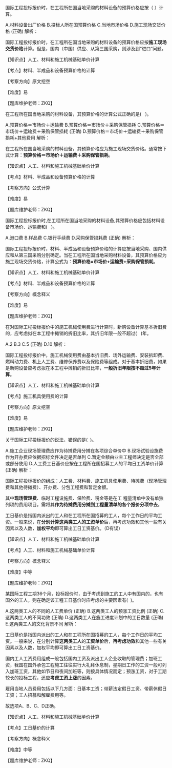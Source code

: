 <p>国际工程投标报价时，在工程所在国当地采购的材料设备的预算价格应按（ ）计算。</p>
A.材料设备出厂价格
B.投标人所在国预算价格
C.当地市场价格
D.施工现场交货价格  (正确)
解析：<p>国际工程投标报价时，在工程所在国当地采购的材料设备的预算价格应按<strong>施工现场交货价格</strong>计算。但是，国内（中国）供应、从第三国采购，则涉及到“进口”问题。</p><p>【知识点】人工、材料和施工机械基础单价计算</p><p>【考点】材料、半成品和设备预算价格的计算</p><p>【考察方向】原文挖空</p><p>【难度】易</p><p>【题库维护老师：ZKQ】</p>
<p>在工程所在国当地采购的材料设备，其预算价格的计算公式正确的是( &nbsp; )。</p>
A.预算价格＝市场价＋运输费
B.预算价格＝市场价＋采购保管损耗
C.预算价格＝市场价＋运输费＋采购保管损耗  (正确)
D.预算价格＝市场价＋运输费＋采购保管损耗+其他费用
解析：<p>在工程所在国当地采购的材料设备，其预算价格应为施工现场交货价格。通常按下式计算：<strong>预算价格＝市场价＋运输费＋采购保管损耗</strong>。</p><p>【知识点】人工、材料和施工机械基础单价计算</p><p>【考点】材料、半成品和设备预算价格的计算</p><p>【考察方向】公式计算</p><p>【难度】易</p><p>【题库维护老师：ZKQ】</p>
<p>国际工程投标报价时,在工程所在国当地采购的材料设备,其预算价格应包括材料设备市场价、运输费和( &nbsp; )。</p>
A.港口费
B.样品费
C.银行手续费
D.采购保管损耗费  (正确)
解析：<p>国际工程投标报价时，材料、半成品和设备预算价格的计算应按当地采购、国内供应和从第三国采购分别确定。当在工程所在国当地采购材料设备，其预算价格应为施工现场交货价格，计算公式为：<strong>预算价格=市场价+运输费+采购保管损耗</strong>。</p><p>【知识点】人工、材料和施工机械基础单价计算</p><p>【考点】材料、半成品和设备预算价格的计算</p><p>【考察方向】概念释义</p><p>【难度】易</p><p>【题库维护老师：ZKQ】</p>
<p>在对国际工程投标报价中的施工机械使用费进行计算时，新购设备计算基本折旧费的，应考虑拟在本工程中摊销的折旧比率，其折旧年限一般不超过( &nbsp; )年。</p>
A.2
B.3
C.5  (正确)
D.10
解析：<p>国际工程投标报价中，施工机械使用费由基本折旧费、场外运输费、安装拆卸费、燃料动力费、机上人工费、维修保养费以及保险费等组成。对于基本折旧费，如果是新购设备应考虑拟在本工程中摊销的折旧比率，<strong>一般折旧年限按不超过5年计算</strong>。</p><p>【知识点】人工、材料和施工机械基础单价计算</p><p>【考点】施工机具使用费的计算</p><p>【考察方向】原文挖空</p><p>【难度】易</p><p>【题库维护老师：ZKQ】</p>
<p>关于国际工程投标报价的说法，错误的是( &nbsp;)。</p>
A.施工企业现场管理费应作为待摊费用分摊在各项综合单价中
B.现场试验设施费作为开办费应依据招标文件决定是否单列
C.暂定金额由业主工程师决定是否全部或部分使用
D.人工费工日基价应按在工程所在国招募工人的平均日工资单价计算  (正确)
解析：<p>国际工程投标报价的组成：人工费、材料费、施工机具使用费、待摊费（现场管理费和其他待摊费）、开办费、分包工程费和暂定金额。</p><p>其中<strong>现场管理费</strong>、临时工程设施费、保险费、税金等是在工 程量清单中没有单独列项的费用项目，需将其<strong>作为待摊费用分摊到工程量清单的各个报价分项中去</strong>。</p><p>工日基价是指国内派出的工人和在工程所在国招募的工人，每个工作日的平均工资。一般来说，在<strong>分别计算这两类工人的工资单价</strong>后，再考虑功效和其他一些有关因素以及人数，<strong>加权平均</strong>即可算出工日工资基价。（D有误）</p><p>【知识点】人工、材料和施工机械基础单价计算</p><p>【考点】人工、材料和施工机械基础单价计算</p><p>【考察方向】概念释义</p><p>【难度】中等</p><p>【题库维护老师：ZKQ】</p>
<p>某国际工程工期36个月，投标报价时，由于考虑到施工的工人中有国内的，也有国外的工人，则在确定该工程工日基价时应考虑的主要因素有( &nbsp;)。</p>
A.这两类工人的不同的人工费单价  (正确)
B.这两类工人的预涨工资比例  (正确)
C.这两类工人的不同功效  (正确)
D.这两类工人在施工进度计划中的工日数量  (正确)
E.这两类工人的文化背景不同
解析：<p>工日基价是指国内派出的工人和在工程所在国招募的工人，每个工作日的平均工资。一般来说，在分别计算<strong>这两类工人</strong>的<strong>工资单价</strong>后，<strong>再考虑功效</strong>和其他一些有关因素以及人数，加权平均即可算出工日工资基价。</p><p>国内工人工资费用组成一般包括国内工资及派出工人企业收取的管理费；加班工资，我国在国外承包工程施工往往实行大礼拜休息制，星期日工作的工资一般可列入加班工资，其他如节日和夜间加班等，则按具体情况而定；预涨工资，对于工期较长的投标工程，还应<strong>考虑工资上涨</strong>的因素。</p><p>雇用当地人员费用包括以下几方面：日基本工资；带薪法定假日工资、带薪休假日工资；工人招募和解雇费用等。</p><p>故选项A、B、C、D正确。</p><p>【知识点】人工、材料和施工机械基础单价计算</p><p>【考点】工日基价的计算</p><p>【考察方向】概念释义</p><p>【难度】中等</p><p>【题库维护老师：ZKQ】</p>
